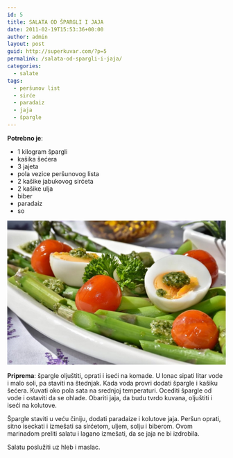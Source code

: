```yaml
---
id: 5
title: SALATA OD ŠPARGLI I JAJA
date: 2011-02-19T15:53:36+00:00
author: admin
layout: post
guid: http://superkuvar.com/?p=5
permalink: /salata-od-spargli-i-jaja/
categories:
  - salate
tags:
  - peršunov list
  - sirće
  - paradaiz
  - jaja
  - špargle
---
```

**Potrebno je**:

  * 1 kilogram špargli
  * kašika šećera
  * 3 jajeta
  * pola vezice peršunovog lista
  * 2 kašike jabukovog sirćeta
  * 2 kašike ulja
  * biber
  * paradaiz
  * so

![salata od špargli i jaja](/wp-content/uploads/2011/02/jaja.spargle.jpg)


**Priprema**: špargle oljuštiti, oprati i iseći na komade. U lonac sipati litar vode i malo soli, pa staviti na štednjak. Kada voda provri dodati špargle i kašiku šećera. Kuvati oko pola sata na srednjoj temperaturi. Ocediti špargle od vode i ostaviti da se ohlade. Obariti jaja, da budu tvrdo kuvana, oljuštiti i iseći na kolutove.

Špargle staviti u veću činiju, dodati paradaize i kolutove jaja. Peršun oprati, sitno iseckati i izmešati sa sirćetom, uljem, solju i biberom. Ovom marinadom preliti salatu i lagano izmešati, da se jaja ne bi izdrobila.

Salatu poslužiti uz hleb i maslac.

